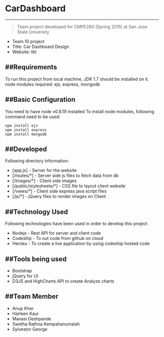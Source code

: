 # CarDashboard
--------------

> Team project developed for CMPE280 (Spring 2015)
> at San Jose State University
 - Team 10 project
 - Title: Car Dashboard Design
 - Website: tbt

##Requirements
--------------
To run this project from local machine, JDK 1.7 should be installed on it.
node modules required: ejs, express, mongodb

##Basic Configuration
--------------
You need to have node v0.8.19 installed
To install node modules, following command need to be used:

```
npm install ejs
npm install express
npm install mongodb
```


##Developed
--------------
Following directory information:

* [app.js] - Server for the website
* [/routes/*] - Server side js files to fetch data from db
* [/images/*] - Client side images
* [/public/stylesheets/*] - CSS file to layout client website
* [/views/*] - Client side express java script files 
* [/js/*] - jQuery files to render images on Client

##Technology Used
--------------
Following technologies have been used in order to develop this project

* Nodejs - Rest API for server and client code
* Codeship - To out code from github on cloud
* Heroku - To create a live application by using codeship hosted code

##Tools being used
--------------
* Bootstrap
* jQuery for UI
* D3JS and HighCharts API to create Analyze charts

##Team Member
--------------
* Anup Kher
* Harleen Kaur
* Manasi Deshpande
* Swetha Rathna Kempahanumaiah
* Sylvestor George
